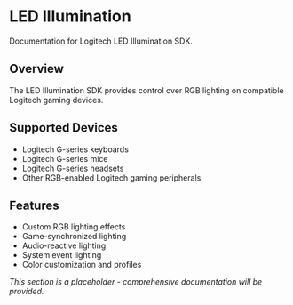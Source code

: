 # LED Illumination

Documentation for Logitech LED Illumination SDK.

## Overview

The LED Illumination SDK provides control over RGB lighting on compatible Logitech gaming devices.

## Supported Devices

- Logitech G-series keyboards
- Logitech G-series mice
- Logitech G-series headsets
- Other RGB-enabled Logitech gaming peripherals

## Features

- Custom RGB lighting effects
- Game-synchronized lighting
- Audio-reactive lighting
- System event lighting
- Color customization and profiles

*This section is a placeholder - comprehensive documentation will be provided.* 